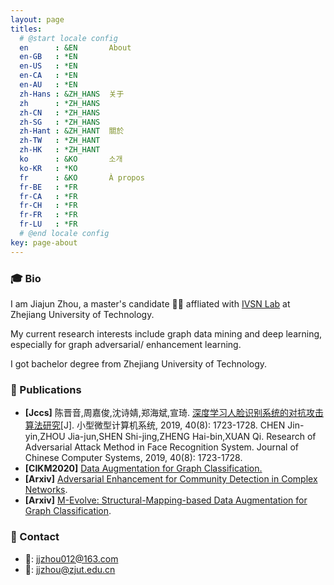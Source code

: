 ```yaml
---
layout: page
titles:
  # @start locale config
  en      : &EN       About
  en-GB   : *EN
  en-US   : *EN
  en-CA   : *EN
  en-AU   : *EN
  zh-Hans : &ZH_HANS  关于
  zh      : *ZH_HANS
  zh-CN   : *ZH_HANS
  zh-SG   : *ZH_HANS
  zh-Hant : &ZH_HANT  關於
  zh-TW   : *ZH_HANT
  zh-HK   : *ZH_HANT
  ko      : &KO       소개
  ko-KR   : *KO
  fr      : &KO       À propos
  fr-BE   : *FR
  fr-CA   : *FR
  fr-CH   : *FR
  fr-FR   : *FR
  fr-LU   : *FR
  # @end locale config
key: page-about
---
```




### 🎓 Bio 

I am Jiajun Zhou, a master's candidate 👨‍🎓 affliated with [IVSN Lab](http://www.ivsn-group.com/) at Zhejiang University of Technology.

My current research interests include graph data mining and deep learning, especially for graph adversarial/ enhancement learning. 

I got bachelor degree from Zhejiang University of Technology.



### 📘 Publications

- **[Jccs]** 陈晋音,周嘉俊,沈诗婧,郑海斌,宣琦. [深度学习人脸识别系统的对抗攻击算法研究](http://xwxt.sict.ac.cn/CN/Y2019/V40/I8/1723)[J]. 小型微型计算机系统, 2019, 40(8): 1723-1728. CHEN Jin-yin,ZHOU Jia-jun,SHEN Shi-jing,ZHENG Hai-bin,XUAN Qi. Research of Adversarial Attack Method in Face Recognition System. Journal of Chinese Computer Systems, 2019, 40(8): 1723-1728.
- **[CIKM2020]** [Data Augmentation for Graph Classification.]()
- **[Arxiv]** [Adversarial Enhancement for Community Detection in Complex Networks](https://arxiv.org/abs/1911.01670). 
- **[Arxiv]** [M-Evolve: Structural-Mapping-based Data Augmentation for Graph Classification](https://arxiv.org/abs/2007.05700).  



### 📧 Contact 

- 📧: jjzhou012@163.com
- 📧: jjzhou@zjut.edu.cn

